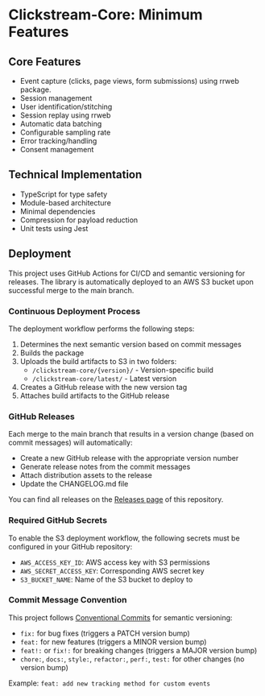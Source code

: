 # Clickstream-Core: Minimum Features

## Core Features

- Event capture (clicks, page views, form submissions) using rrweb package.
- Session management
- User identification/stitching
- Session replay using rrweb
- Automatic data batching
- Configurable sampling rate
- Error tracking/handling
- Consent management

## Technical Implementation

- TypeScript for type safety
- Module-based architecture
- Minimal dependencies
- Compression for payload reduction
- Unit tests using Jest 

## Deployment

This project uses GitHub Actions for CI/CD and semantic versioning for releases. The library is automatically deployed to an AWS S3 bucket upon successful merge to the main branch.

### Continuous Deployment Process

The deployment workflow performs the following steps:
1. Determines the next semantic version based on commit messages
2. Builds the package
3. Uploads the build artifacts to S3 in two folders:
   - `/clickstream-core/{version}/` - Version-specific build
   - `/clickstream-core/latest/` - Latest version
4. Creates a GitHub release with the new version tag
5. Attaches build artifacts to the GitHub release

### GitHub Releases

Each merge to the main branch that results in a version change (based on commit messages) will automatically:
- Create a new GitHub release with the appropriate version number
- Generate release notes from the commit messages
- Attach distribution assets to the release
- Update the CHANGELOG.md file

You can find all releases on the [Releases page](../../releases) of this repository.

### Required GitHub Secrets

To enable the S3 deployment workflow, the following secrets must be configured in your GitHub repository:

- `AWS_ACCESS_KEY_ID`: AWS access key with S3 permissions
- `AWS_SECRET_ACCESS_KEY`: Corresponding AWS secret key
- `S3_BUCKET_NAME`: Name of the S3 bucket to deploy to

### Commit Message Convention

This project follows [Conventional Commits](https://www.conventionalcommits.org/) for semantic versioning:

- `fix:` for bug fixes (triggers a PATCH version bump)
- `feat:` for new features (triggers a MINOR version bump)
- `feat!:` or `fix!:` for breaking changes (triggers a MAJOR version bump)
- `chore:`, `docs:`, `style:`, `refactor:`, `perf:`, `test:` for other changes (no version bump)

Example: `feat: add new tracking method for custom events` 
